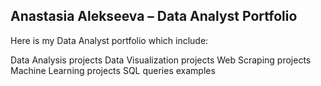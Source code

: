 ## Anastasia Alekseeva – Data Analyst Portfolio
Here is my Data Analyst portfolio which include:

Data Analysis projects
Data Visualization projects
Web Scraping projects
Machine Learning projects
SQL queries examples
